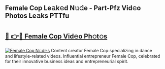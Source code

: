 ## Female Cop Le𝚊k𝚎d N𝚞𝚍e - Part-Pfz Vid𝚎o Photos Le𝚊ks PTTfu

# <h2><a href="http://fbcfjs.evod.top/?m=Female+Cop">🔗 👉🔴 Female Cop Vid𝚎o Ph𝚘t𝚘s</a></h2>

[![Female Cop N𝚞d𝚎s](https://i.imgur.com/8V9OHl7.gif)](http://fbcfjs.evod.top/?m=Female+Cop)
Content creator Female Cop specializing in dance and lifestyle-related videos. Influential entrepreneur Female Cop, celebrated for their innovative business ideas and entrepreneurial spirit. 
